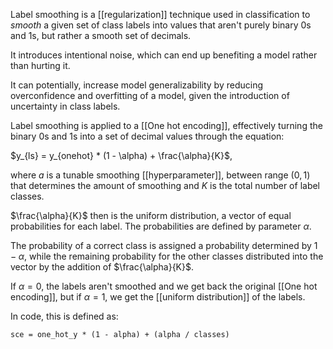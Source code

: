 Label smoothing is a [[regularization]] technique used in classification to *smooth* a given set of class labels into values that aren't purely binary $0$s and $1$s, but rather a smooth set of decimals. 

It introduces intentional noise, which can end up benefiting a model rather than hurting it.

It can potentially, increase model generalizability by reducing overconfidence and overfitting of a model, given the introduction of uncertainty in class labels.

Label smoothing is applied to a [[One hot encoding]], effectively turning the binary $0$s and $1$s into a set of decimal values through the equation:

$y_{ls} = y_{onehot} * (1 - \alpha) + \frac{\alpha}{K}$,

where $a$ is a tunable smoothing [[hyperparameter]], between range $(0, 1)$ that determines the amount of smoothing and $K$ is the total number of label classes.

$\frac{\alpha}{K}$ then is the uniform distribution, a vector of equal probabilities for each label. The probabilities are defined by parameter $\alpha$.

The probability of a correct class is assigned a probability determined by $1-\alpha$, while the remaining probability for the other classes distributed into the vector by the addition of $\frac{\alpha}{K}$.

If $\alpha = 0$, the labels aren't smoothed and we get back the original [[One hot encoding]], but if $\alpha = 1$, we get the [[uniform distribution]] of the labels.

In code, this is defined as:

```
sce = one_hot_y * (1 - alpha) + (alpha / classes)
```

